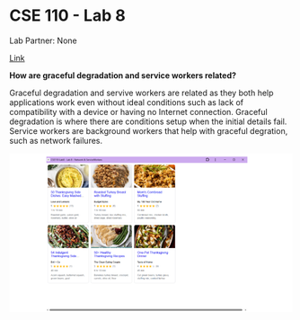# CSE 110 - Lab 8

Lab Partner: None

[Link](https://aldclab.github.io/CSE110-Lab8/)

**How are graceful degradation and service workers related?**  

Graceful degradation and servive workers are related as they both help applications work even without ideal conditions such as lack of compatibility with a device or having no Internet connection. Graceful degradation is where there are conditions setup when the initial details fail. Service workers are background workers that help with graceful degration, such as network failures.  

![image](pwa.png)